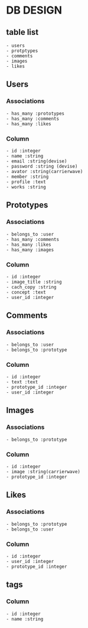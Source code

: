 # DB DESIGN

## table list
```
- users
- protptypes
- comments
- images
- likes
```

## Users

### Associations
```
- has_many :prototypes
- has_many :comments
- has_many :likes
```

### Column
```
- id :integer
- name :string
- email :string(devise)
- password :string (devise)
- avator :string(carrierwave)
- member :string
- profile :text
- works :string
```

## Prototypes

### Associations
```
- belongs_to :user
- has_many :comments
- has_many :likes
- has_many :images
```

### Column
```
- id :integer
- image_title :string
- cach_copy :string
- concept :text
- user_id :integer
```

## Comments

### Associations
```
- belongs_to :user
- belongs_to :prototype
```

### Column
```
- id :integer
- text :text
- prototype_id :integer
- user_id :integer
```

## Images

### Associations
```
- belongs_to :prototype
```

### Column
```
- id :integer
- image :string(carrierwave)
- prototype_id :integer
```

## Likes

### Associations
```
- belongs_to :prototype
- belongs_to :user
```

### Column
```
- id :integer
- user_id :integer
- prototype_id :integer
```

## tags

### Column
```
- id :integer
- name :string
```
